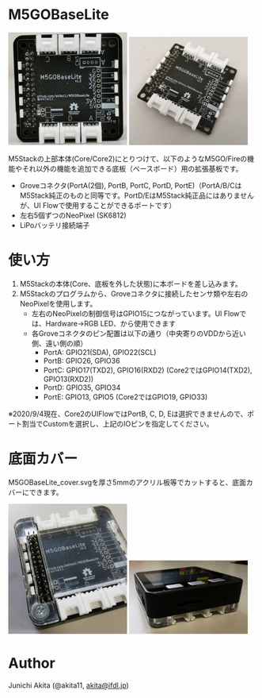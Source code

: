 # M5GOBaseLite

<img src="https://github.com/akita11/M5GOBaseLite/blob/master/M5GOBaseLite1.jpg" width="240px">

<img src="https://github.com/akita11/M5GOBaseLite/blob/master/M5GOBaseLite2.jpg" width="240px">

M5Stackの上部本体(Core/Core2)にとりつけて、以下のようなM5GO/Fireの機能やそれ以外の機能を追加できる底板（ベースボード）用の拡張基板です。
- Groveコネクタ(PortA(2個), PortB, PortC, PortD, PortE)（PortA/B/CはM5Stack純正のものと同等です。PortD/EはM5Stack純正品にはありませんが、UI Flowで使用することができるポートです）
- 左右5個ずつのNeoPixel (SK6812)
- LiPoバッテリ接続端子

# 使い方
1. M5Stackの本体(Core、底板を外した状態)に本ボードを差し込みます。
2. M5Stackのプログラムから、Groveコネクタに接続したセンサ類や左右のNeoPixelを使用します。
   - 左右のNeoPixelの制御信号はGPIO15につながっています。UI Flowでは、Hardware→RGB LED、から使用できます
   - 各Groveコネクタのピン配置は以下の通り（中央寄りのVDDから近い側、遠い側の順）
     - PortA: GPIO21(SDA), GPIO22(SCL)
     - PortB: GPIO26, GPIO36
     - PortC: GPIO17(TXD2), GPIO16(RXD2) (Core2ではGPIO14(TXD2), GPIO13(RXD2))
     - PortD: GPIO35, GPIO34
     - PortE: GPIO13, GPIO5 (Core2ではGPIO19, GPIO33)

※2020/9/4現在、Core2のUIFlowではPortB, C, D, Eは選択できませんので、ポート割当でCustomを選択し、上記のIOピンを指定してください。

# 底面カバー

M5GOBaseLite_cover.svgを厚さ5mmのアクリル板等でカットすると、底面カバーにできます。

<img src="https://github.com/akita11/M5GOBaseLite/blob/master/M5GOBaseLite_cover1.jpg" width="240px">
<img src="https://github.com/akita11/M5GOBaseLite/blob/master/M5GOBaseLite_cover2.jpg" width="240px">



# Author

Junichi Akita (@akita11, akita@ifdl.jp)


